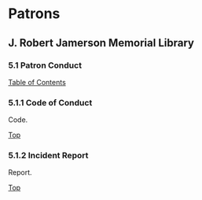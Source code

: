 [0]: ../README.md
[5.1]: patron-conduct.md

# Patrons
## J. Robert Jamerson Memorial Library
### 5.1 Patron Conduct
[Table of Contents][0]

### 5.1.1 Code of Conduct [](#code-of-conduct)
Code.

[Top][5.1]

### 5.1.2 Incident Report [](#incident-report)
Report.

[Top][5.1]